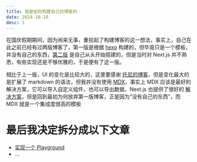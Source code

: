 ```yaml
---
title: 我是如何构建自己的博客的
date: 2024-10-10
desc: 1
---
```


在国庆假期期间，因为闲来无事，重拾起了构建博客的这一想法，事实上，自己在此之前已经有过两版博客了，第一版是根据 [hexo](https://github.com/hexojs/hexo) 构建的，但毕竟只是一个模板，并没有自己的东西，[第二版](https://blog.plumbiu.top/) 是自己从头开始搭建的，但是当时对 Next.js 并不熟悉，有些实现还是不够优雅的，于是便有了这一版。

相比于上一版，UI 的变化是比较大的，这里要感谢 [托尼的博客](https://antfu.me/)，但是变化最大的是扩展了 markdown 的语法，但我并没有使用 [MDX](https://github.com/MDX-js/MDX)，事实上 MDX 应该是最好的解决方案，它可以导入自定义组件，也可以导出数据，Next.js 也提供了很好的 [解决方案](https://nextjs.org/docs/app/building-your-application/configuring/MDX)，但是回到最初为何放弃第一版博客，正是因为“没有自己的东西”，而 MDX 就是一个集成度很高的模板

# 最后我决定拆分成以下文章

- [实现一个 Playground](/posts/blog/implement-playground)
- ...